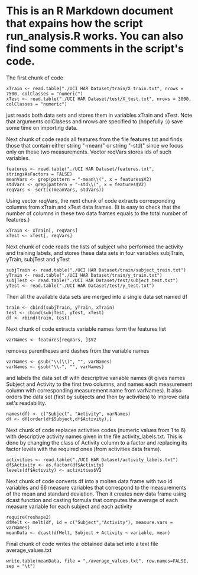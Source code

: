 # This is an R Markdown document that expains how the script run_analysis.R works. You can also find some comments in the script's code. 

The first chunk of code

```{r}
xTrain <- read.table("./UCI HAR Dataset/train/X_train.txt", nrows = 7500, colClasses = "numeric")
xTest <- read.table("./UCI HAR Dataset/test/X_test.txt", nrows = 3000, colClasses = "numeric")
```

just reads both data sets and stores them in variables xTrain and xTest. Note that arguments colClasess and nrows are specified to (hopefully :)) save some time on importing data.

Next chunk of code reads all features from the file features.txt and finds those that contain either string "-mean(" or string "-std(" since we focus only on these two measurements. Vector reqVars stores ids of such variables.

```{r}
features <- read.table("./UCI HAR Dataset/features.txt", stringsAsFactors = FALSE)
meanVars <- grep(pattern = "-mean\\(", x = features$V2)
stdVars <- grep(pattern = "-std\\(", x = features$V2)
reqVars <- sort(c(meanVars, stdVars))
```

Using vector reqVars, the next chunk of code extracts corresponding columns from xTrain and xTest data frames. (It is easy to check that the number of columns in these two data frames equals to the total number of features.)

```{r}
xTrain <- xTrain[, reqVars]
xTest <- xTest[, reqVars]
```

Next chunk of code reads the lists of subject who performed the activity and training labels, and stores these data sets in four variables subjTrain, yTrain, subjTest and yTest

```{r}
subjTrain <- read.table("./UCI HAR Dataset/train/subject_train.txt")
yTrain <- read.table("./UCI HAR Dataset/train/y_train.txt")
subjTest <- read.table("./UCI HAR Dataset/test/subject_test.txt")
yTest <- read.table("./UCI HAR Dataset/test/y_test.txt")
```

Then all the available data sets are merged into a single data set named df

```{r}
train <- cbind(subjTrain, yTrain, xTrain)
test <- cbind(subjTest, yTest, xTest)
df <- rbind(train, test)
```

Next chunk of code extracts variable names form the features list

```{r}
varNames <- features[reqVars, ]$V2
```

removes parentheses and dashes from the variable names

```{r}
varNames <- gsub("\\(\\)", "", varNames)
varNames <- gsub("\\-", "", varNames)
```

and labels the data set df with descriptive variable names (it gives names Subject and Activity to the first two columns, and names each measurement column with corresponding measurement name from varNames). It also orders the data set (first by subjects and then by activities) to improve data set's readability.

```{r}
names(df) <- c("Subject", "Activity", varNames)
df <- df[order(df$Subject,df$Activity),]
```

Next chunk of code replaces activities codes (numeric values from 1 to 6) with descriptive activity names given in the file activity_labels.txt. This is done by changing the class of Activity column to a factor and replacing its factor levels with the required ones (from activities data frame).

```{r}
activities <- read.table("./UCI HAR Dataset/activity_labels.txt")
df$Activity <- as.factor(df$Activity)
levels(df$Activity) <- activities$V2
```

Next chunk of code converts df into a molten data frame with two id variables and 66 measure variables that correspond to the measurements of the mean and standard deviation. Then it creates new data frame using dcast function and casting formula that computes the average of each measure variable for each subject and each activity

```{r}
require(reshape2)
dfMelt <- melt(df, id = c("Subject","Activity"), measure.vars = varNames)
meanData <- dcast(dfMelt, Subject + Activity ~ variable, mean)
```

Final chunk of code writes the obtained data set into a text file average_values.txt

```{r}
write.table(meanData, file = "./average_values.txt", row.names=FALSE, sep = "\t")
```

